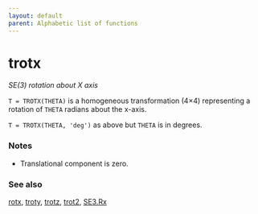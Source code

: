 ```yaml
---
layout: default
parent: Alphabetic list of functions
---
```

# trotx
_SE(3) rotation about X axis_


```T = TROTX(THETA)``` is a homogeneous transformation (4&times;4) representing a rotation
of `THETA` radians about the x-axis.


```T = TROTX(THETA, 'deg')``` as above but `THETA` is in degrees.
### Notes
* Translational component is zero.

### See also

[rotx](rotx.md), [troty](troty.md), [trotz](trotz.md), [trot2](trot2.md), [SE3.Rx](SE3.Rx.md)
